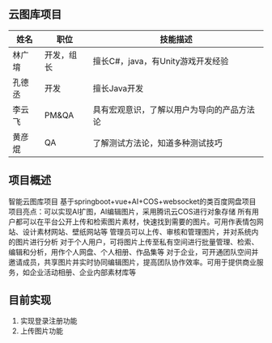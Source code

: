 ## 云图库项目
| 姓名  | 职位    | 技能描述                   |
|-----|-------|------------------------|
| 林广堉 | 开发，组长 | 擅长C#，java，有Unity游戏开发经验 |
| 孔德丞 | 开发    | 擅长Java开发               |
| 李云飞 | PM&QA | 具有宏观意识，了解以用户为导向的产品方法论  |
| 黄彦焜 | QA    | 了解测试方法论，知道多种测试技巧       |
## 项目概述
智能云图库项目 基于springboot+vue+AI+COS+websocket的类百度网盘项目
项目亮点：可以实现AI扩图，AI编辑图片，采用腾讯云COS进行对象存储
所有用户都可以在平台公开上传和检索图片素材，快速找到需要的图片。可用作表情包网站、设计素材网站、壁纸网站等
管理员可以上传、审核和管理图片，并对系统内的图片进行分析
对于个人用户，可将图片上传至私有空间进行批量管理、检索、编辑和分析，用作个人网盘、个人相册、作品集等
对于企业，可开通团队空间并邀请成员，共享图片并实时协同编辑图片，提高团队协作效率。可用于提供商业服务，如企业活动相册、企业内部素材库等
## 目前实现
1. 实现登录注册功能
2. 上传图片功能